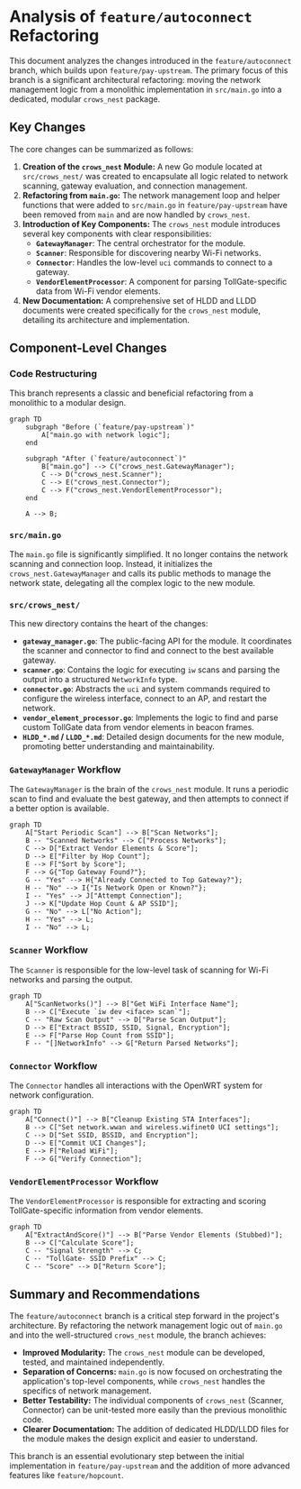 # Analysis of `feature/autoconnect` Refactoring

This document analyzes the changes introduced in the `feature/autoconnect` branch, which builds upon `feature/pay-upstream`. The primary focus of this branch is a significant architectural refactoring: moving the network management logic from a monolithic implementation in `src/main.go` into a dedicated, modular `crows_nest` package.

## Key Changes

The core changes can be summarized as follows:

1.  **Creation of the `crows_nest` Module:** A new Go module located at `src/crows_nest/` was created to encapsulate all logic related to network scanning, gateway evaluation, and connection management.
2.  **Refactoring from `main.go`:** The network management loop and helper functions that were added to `src/main.go` in `feature/pay-upstream` have been removed from `main` and are now handled by `crows_nest`.
3.  **Introduction of Key Components:** The `crows_nest` module introduces several key components with clear responsibilities:
    *   **`GatewayManager`**: The central orchestrator for the module.
    *   **`Scanner`**: Responsible for discovering nearby Wi-Fi networks.
    *   **`Connector`**: Handles the low-level `uci` commands to connect to a gateway.
    *   **`VendorElementProcessor`**: A component for parsing TollGate-specific data from Wi-Fi vendor elements.
4.  **New Documentation:** A comprehensive set of HLDD and LLDD documents were created specifically for the `crows_nest` module, detailing its architecture and implementation.

## Component-Level Changes

### Code Restructuring

This branch represents a classic and beneficial refactoring from a monolithic to a modular design.

```mermaid
graph TD
    subgraph "Before (`feature/pay-upstream`)"
        A["main.go with network logic"];
    end

    subgraph "After (`feature/autoconnect`)"
        B["main.go"] --> C("crows_nest.GatewayManager");
        C --> D("crows_nest.Scanner");
        C --> E("crows_nest.Connector");
        C --> F("crows_nest.VendorElementProcessor");
    end

    A --> B;
```

### `src/main.go`

The `main.go` file is significantly simplified. It no longer contains the network scanning and connection loop. Instead, it initializes the `crows_nest.GatewayManager` and calls its public methods to manage the network state, delegating all the complex logic to the new module.

### `src/crows_nest/`

This new directory contains the heart of the changes:

*   **`gateway_manager.go`**: The public-facing API for the module. It coordinates the scanner and connector to find and connect to the best available gateway.
*   **`scanner.go`**: Contains the logic for executing `iw` scans and parsing the output into a structured `NetworkInfo` type.
*   **`connector.go`**: Abstracts the `uci` and system commands required to configure the wireless interface, connect to an AP, and restart the network.
*   **`vendor_element_processor.go`**: Implements the logic to find and parse custom TollGate data from vendor elements in beacon frames.
*   **`HLDD_*.md` / `LLDD_*.md`**: Detailed design documents for the new module, promoting better understanding and maintainability.

### `GatewayManager` Workflow

The `GatewayManager` is the brain of the `crows_nest` module. It runs a periodic scan to find and evaluate the best gateway, and then attempts to connect if a better option is available.

```mermaid
graph TD
    A["Start Periodic Scan"] --> B["Scan Networks"];
    B -- "Scanned Networks" --> C["Process Networks"];
    C --> D["Extract Vendor Elements & Score"];
    D --> E["Filter by Hop Count"];
    E --> F["Sort by Score"];
    F --> G{"Top Gateway Found?"};
    G -- "Yes" --> H{"Already Connected to Top Gateway?"};
    H -- "No" --> I{"Is Network Open or Known?"};
    I -- "Yes" --> J["Attempt Connection"];
    J --> K["Update Hop Count & AP SSID"];
    G -- "No" --> L["No Action"];
    H -- "Yes" --> L;
    I -- "No" --> L;
```

### `Scanner` Workflow

The `Scanner` is responsible for the low-level task of scanning for Wi-Fi networks and parsing the output.

```mermaid
graph TD
    A["ScanNetworks()"] --> B["Get WiFi Interface Name"];
    B --> C["Execute `iw dev <iface> scan`"];
    C -- "Raw Scan Output" --> D["Parse Scan Output"];
    D --> E["Extract BSSID, SSID, Signal, Encryption"];
    E --> F["Parse Hop Count from SSID"];
    F -- "[]NetworkInfo" --> G["Return Parsed Networks"];
```

### `Connector` Workflow

The `Connector` handles all interactions with the OpenWRT system for network configuration.

```mermaid
graph TD
    A["Connect()"] --> B["Cleanup Existing STA Interfaces"];
    B --> C["Set network.wwan and wireless.wifinet0 UCI settings"];
    C --> D["Set SSID, BSSID, and Encryption"];
    D --> E["Commit UCI Changes"];
    E --> F["Reload WiFi"];
    F --> G["Verify Connection"];
```

### `VendorElementProcessor` Workflow

The `VendorElementProcessor` is responsible for extracting and scoring TollGate-specific information from vendor elements.

```mermaid
graph TD
    A["ExtractAndScore()"] --> B["Parse Vendor Elements (Stubbed)"];
    B --> C["Calculate Score"];
    C -- "Signal Strength" --> C;
    C -- "TollGate- SSID Prefix" --> C;
    C -- "Score" --> D["Return Score"];
```

## Summary and Recommendations

The `feature/autoconnect` branch is a critical step forward in the project's architecture. By refactoring the network management logic out of `main.go` and into the well-structured `crows_nest` module, the branch achieves:

*   **Improved Modularity:** The `crows_nest` module can be developed, tested, and maintained independently.
*   **Separation of Concerns:** `main.go` is now focused on orchestrating the application's top-level components, while `crows_nest` handles the specifics of network management.
*   **Better Testability:** The individual components of `crows_nest` (Scanner, Connector) can be unit-tested more easily than the previous monolithic code.
*   **Clearer Documentation:** The addition of dedicated HLDD/LLDD files for the module makes the design explicit and easier to understand.

This branch is an essential evolutionary step between the initial implementation in `feature/pay-upstream` and the addition of more advanced features like `feature/hopcount`.